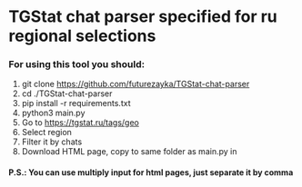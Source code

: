 # TGStat chat parser specified for ru regional selections

### For using this tool you should:

1. git clone https://github.com/futurezayka/TGStat-chat-parser
2. cd ./TGStat-chat-parser
3. pip install -r requirements.txt
4. python3 main.py
5. Go to https://tgstat.ru/tags/geo
6. Select region
7. Filter it by chats
8. Download HTML page, copy to same folder as main.py in

#### P.S.: You can use multiply input for html pages, just separate it by comma

